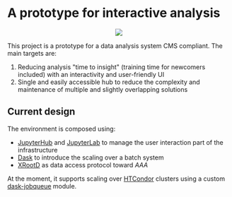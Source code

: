 # A prototype for interactive analysis

<p align="center">
    <img src="/prototype.gif"></img>
</p>

This project is a prototype for a data analysis system CMS compliant. The main
targets are:

1. Reducing analysis "time to insight" (training time for newcomers included) with an interactivity and user-friendly UI
2. Single and easily accessible hub to reduce the complexity and maintenance of multiple and slightly overlapping solutions

## Current design

The environment is composed using:

- [JupyterHub](https://jupyter.org/hub) and [JupyterLab](https://jupyter.org) to manage the user interaction part of the infrastructure
- [Dask](https://dask.org/) to introduce the scaling over a batch system
- [XRootD](https://xrootd.slac.stanford.edu/) as data access protocol toward _AAA_

At the moment, it supports scaling over [HTCondor](https://htcondor.org/) clusters using a custom
[dask-jobqueue](http://jobqueue.dask.org/en/latest/) module.
